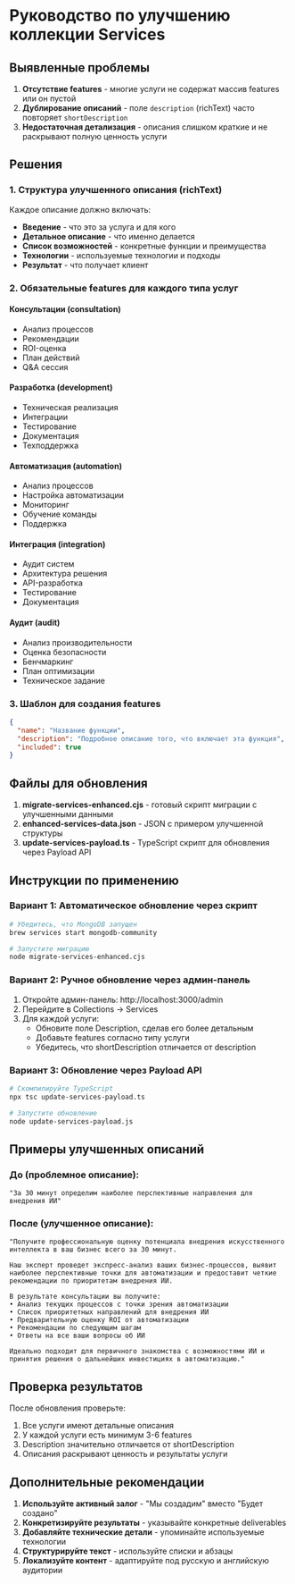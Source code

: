 # Руководство по улучшению коллекции Services

## Выявленные проблемы

1. **Отсутствие features** - многие услуги не содержат массив features или он пустой
2. **Дублирование описаний** - поле `description` (richText) часто повторяет `shortDescription`
3. **Недостаточная детализация** - описания слишком краткие и не раскрывают полную ценность услуги

## Решения

### 1. Структура улучшенного описания (richText)

Каждое описание должно включать:
- **Введение** - что это за услуга и для кого
- **Детальное описание** - что именно делается
- **Список возможностей** - конкретные функции и преимущества
- **Технологии** - используемые технологии и подходы
- **Результат** - что получает клиент

### 2. Обязательные features для каждого типа услуг

#### Консультации (consultation)
- Анализ процессов
- Рекомендации
- ROI-оценка
- План действий
- Q&A сессия

#### Разработка (development)
- Техническая реализация
- Интеграции
- Тестирование
- Документация
- Техподдержка

#### Автоматизация (automation)
- Анализ процессов
- Настройка автоматизации
- Мониторинг
- Обучение команды
- Поддержка

#### Интеграция (integration)
- Аудит систем
- Архитектура решения
- API-разработка
- Тестирование
- Документация

#### Аудит (audit)
- Анализ производительности
- Оценка безопасности
- Бенчмаркинг
- План оптимизации
- Техническое задание

### 3. Шаблон для создания features

```json
{
  "name": "Название функции",
  "description": "Подробное описание того, что включает эта функция",
  "included": true
}
```

## Файлы для обновления

1. **migrate-services-enhanced.cjs** - готовый скрипт миграции с улучшенными данными
2. **enhanced-services-data.json** - JSON с примером улучшенной структуры
3. **update-services-payload.ts** - TypeScript скрипт для обновления через Payload API

## Инструкции по применению

### Вариант 1: Автоматическое обновление через скрипт

```bash
# Убедитесь, что MongoDB запущен
brew services start mongodb-community

# Запустите миграцию
node migrate-services-enhanced.cjs
```

### Вариант 2: Ручное обновление через админ-панель

1. Откройте админ-панель: http://localhost:3000/admin
2. Перейдите в Collections → Services
3. Для каждой услуги:
   - Обновите поле Description, сделав его более детальным
   - Добавьте features согласно типу услуги
   - Убедитесь, что shortDescription отличается от description

### Вариант 3: Обновление через Payload API

```bash
# Скомпилируйте TypeScript
npx tsc update-services-payload.ts

# Запустите обновление
node update-services-payload.js
```

## Примеры улучшенных описаний

### До (проблемное описание):
```
"За 30 минут определим наиболее перспективные направления для внедрения ИИ"
```

### После (улучшенное описание):
```
"Получите профессиональную оценку потенциала внедрения искусственного интеллекта в ваш бизнес всего за 30 минут.

Наш эксперт проведет экспресс-анализ ваших бизнес-процессов, выявит наиболее перспективные точки для автоматизации и предоставит четкие рекомендации по приоритетам внедрения ИИ.

В результате консультации вы получите:
• Анализ текущих процессов с точки зрения автоматизации
• Список приоритетных направлений для внедрения ИИ
• Предварительную оценку ROI от автоматизации
• Рекомендации по следующим шагам
• Ответы на все ваши вопросы об ИИ

Идеально подходит для первичного знакомства с возможностями ИИ и принятия решения о дальнейших инвестициях в автоматизацию."
```

## Проверка результатов

После обновления проверьте:
1. Все услуги имеют детальные описания
2. У каждой услуги есть минимум 3-6 features
3. Description значительно отличается от shortDescription
4. Описания раскрывают ценность и результаты услуги

## Дополнительные рекомендации

1. **Используйте активный залог** - "Мы создадим" вместо "Будет создано"
2. **Конкретизируйте результаты** - указывайте конкретные deliverables
3. **Добавляйте технические детали** - упоминайте используемые технологии
4. **Структурируйте текст** - используйте списки и абзацы
5. **Локализуйте контент** - адаптируйте под русскую и английскую аудитории
